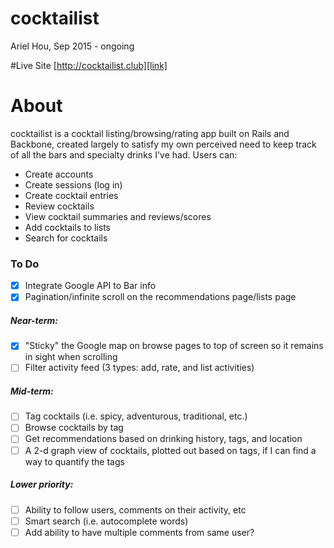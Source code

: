 # cocktailist
Ariel Hou, Sep 2015 - ongoing

#Live Site
[http://cocktailist.club][link]

[link]: http://cocktailist.club

# About
cocktailist is a cocktail listing/browsing/rating app built on Rails and Backbone,
created largely to satisfy my own perceived need to keep track of all the bars
and specialty drinks I've had. Users can:

- Create accounts
- Create sessions (log in)
- Create cocktail entries
- Review cocktails
- View cocktail summaries and reviews/scores
- Add cocktails to lists
- Search for cocktails

### To Do
- [x] Integrate Google API to Bar info
- [x] Pagination/infinite scroll on the recommendations page/lists page

##### Near-term:
- [x] "Sticky" the Google map on browse pages to top of screen so it remains in sight when scrolling
- [ ] Filter activity feed (3 types: add, rate, and list activities)

##### Mid-term:
- [ ] Tag cocktails (i.e. spicy, adventurous, traditional, etc.)
- [ ] Browse cocktails by tag
- [ ] Get recommendations based on drinking history, tags, and location
- [ ] A 2-d graph view of cocktails, plotted out based on tags, if I can find a way to quantify the tags

##### Lower priority:
- [ ] Ability to follow users, comments on their activity, etc
- [ ] Smart search (i.e. autocomplete words)
- [ ] Add ability to have multiple comments from same user?
